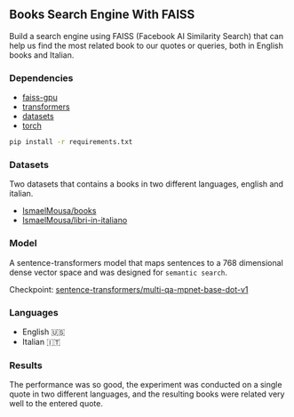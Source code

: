 ## Books Search Engine With FAISS

Build a search engine using FAISS (Facebook AI Similarity Search) that can help us find the most related book to our quotes or queries, both in English books and Italian.

### Dependencies
- [faiss-gpu](https://pypi.org/project/faiss-gpu)
- [transformers](https://pypi.org/project/transformers)
- [datasets](https://pypi.org/project/datasets)
- [torch](https://pypi.org/project/torch)

```zsh
pip install -r requirements.txt
```
### Datasets
Two datasets that contains a books in two different languages, english and italian.
- [IsmaelMousa/books](https://huggingface.co/datasets/IsmaelMousa/books)
- [IsmaelMousa/libri-in-italiano](https://huggingface.co/datasets/IsmaelMousa/libri-in-italiano)

### Model
A sentence-transformers model that maps sentences  to a 768 dimensional dense vector space and was designed for `semantic search`.

Checkpoint: [sentence-transformers/multi-qa-mpnet-base-dot-v1](https://huggingface.co/sentence-transformers/multi-qa-mpnet-base-dot-v1)

### Languages
- English 🇺🇸
- Italian 🇮🇹

### Results
The performance was so good, the experiment was conducted on a single quote in two different languages, and the resulting books were related very well to the entered quote.
